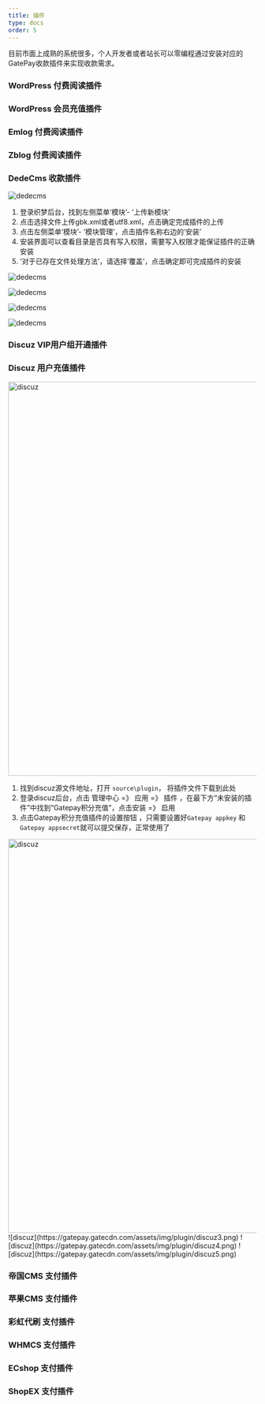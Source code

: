 ```yaml
---
title: 插件
type: docs
order: 5
---
```

目前市面上成熟的系统很多，个人开发者或者站长可以零编程通过安装对应的GatePay收款插件来实现收款需求。


### WordPress 付费阅读插件

### WordPress 会员充值插件

### Emlog 付费阅读插件

### Zblog 付费阅读插件

### DedeCms 收款插件
![dedecms](https://gatepay.gatecdn.com/assets/img/plugin/dede.png)

1. 登录织梦后台，找到左侧菜单‘模块’- ‘上传新模块’
2. 点击选择文件上传gbk.xml或者utf8.xml，点击确定完成插件的上传
3. 点击左侧菜单‘模块’- ‘模块管理’，点击插件名称右边的‘安装’
4. 安装界面可以查看目录是否具有写入权限，需要写入权限才能保证插件的正确安装
5. ‘对于已存在文件处理方法’，请选择‘覆盖’，点击确定即可完成插件的安装

![dedecms](https://gatepay.gatecdn.com/assets/img/plugin/dede2.png)

![dedecms](https://gatepay.gatecdn.com/assets/img/plugin/dede3.png)

![dedecms](https://gatepay.gatecdn.com/assets/img/plugin/dede4.png)

![dedecms](https://gatepay.gatecdn.com/assets/img/plugin/dede5.png)

### Discuz VIP用户组开通插件

### Discuz 用户充值插件
<img src="https://gatepay.gatecdn.com/assets/img/plugin/discuz1.png" alt="discuz" width="800px">

1. 找到discuz源文件地址，打开 `source\plugin`， 将插件文件下载到此处
2. 登录discuz后台，点击 管理中心 =》 应用 =》 插件 ，在最下方“未安装的插件”中找到“Gatepay积分充值”，点击安装 =》 启用
3. 点击Gatepay积分充值插件的设置按钮 ，只需要设置好`Gatepay appkey` 和 `Gatepay appsecret`就可以提交保存，正常使用了
<img src="https://gatepay.gatecdn.com/assets/img/plugin/discuz2.png" alt="discuz" width="800px">
![discuz](https://gatepay.gatecdn.com/assets/img/plugin/discuz3.png)
![discuz](https://gatepay.gatecdn.com/assets/img/plugin/discuz4.png)
![discuz](https://gatepay.gatecdn.com/assets/img/plugin/discuz5.png)

### 帝国CMS 支付插件

### 苹果CMS 支付插件

### 彩虹代刷 支付插件

### WHMCS 支付插件

### ECshop 支付插件

### ShopEX 支付插件


